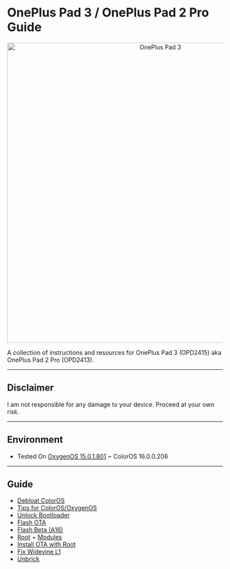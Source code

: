 # OnePlus Pad 3 / OnePlus Pad 2 Pro Guide

<p align="center">
  <img src="https://www.oneplus.com/content/dam/oneplus/2025/product-station/pad3/assets/images-kv-1-6d5146.png.webp" alt="OnePlus Pad 3" width="700"/>
</p>

A collection of instructions and resources for OnePlus Pad 3 (OPD2415) aka OnePlus Pad 2 Pro (OPD2413).

---

## Disclaimer
I am not responsible for any damage to your device. Proceed at your own risk.

---

## **Environment**

* Tested On [OxygenOS 15.0.1.801](https://community.oneplus.com/thread/1971218898548162560) ~ ColorOS 16.0.0.206

---

## **Guide**
- [Debloat ColorOS](docs/debloat-cos.md)
- [Tips for ColorOS/OxygenOS](docs/stock.md)
- [Unlock Bootloader](docs/unlock.md)
- [Flash OTA](docs/flash-ota.md)
- [Flash Beta (A16)](docs/flash-beta.md)
- [Root](docs/root.md) + [Modules](docs/modules.md)
- [Install OTA with Root](docs/root.md#how-to-install-ota-while-maintaining-root)
- [Fix Widevine L1](docs/widevine.md)
- [Unbrick](docs/unbrick.md)
